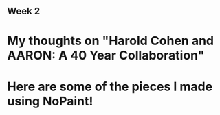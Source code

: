 ## Week 2

# My thoughts on "Harold Cohen and AARON: A 40 Year Collaboration"

# Here are some of the pieces I made using NoPaint!


